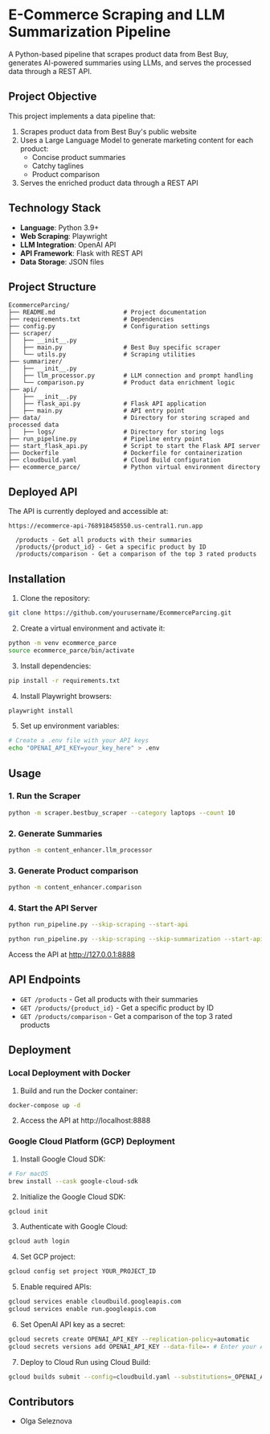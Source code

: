 # E-Commerce Scraping and LLM Summarization Pipeline

A Python-based pipeline that scrapes product data from Best Buy, generates AI-powered summaries using LLMs, and serves the processed data through a REST API.

## Project Objective

This project implements a data pipeline that:

1. Scrapes product data from Best Buy's public website
2. Uses a Large Language Model to generate marketing content for each product:
   - Concise product summaries
   - Catchy taglines
   - Product comparison
3. Serves the enriched product data through a REST API

## Technology Stack

- **Language**: Python 3.9+
- **Web Scraping**: Playwright
- **LLM Integration**: OpenAI API
- **API Framework**: Flask with REST API
- **Data Storage**: JSON files 

## Project Structure

```
EcommerceParcing/
├── README.md                   # Project documentation
├── requirements.txt            # Dependencies
├── config.py                   # Configuration settings
├── scraper/
│   ├── __init__.py
│   ├── main.py                 # Best Buy specific scraper
│   └── utils.py                # Scraping utilities
├── summarizer/
│   ├── __init__.py
│   ├── llm_processor.py        # LLM connection and prompt handling
│   └── comparison.py           # Product data enrichment logic
├── api/
│   ├── __init__.py
│   ├── flask_api.py            # Flask API application
│   ├── main.py                 # API entry point
├── data/                       # Directory for storing scraped and processed data 
│   ├── logs/                   # Directory for storing logs
├── run_pipeline.py             # Pipeline entry point
├── start_flask_api.py          # Script to start the Flask API server
├── Dockerfile                  # Dockerfile for containerization
├── cloudbuild.yaml             # Cloud Build configuration
├── ecommerce_parce/            # Python virtual environment directory
```
## Deployed API

The API is currently deployed and accessible at:

```
https://ecommerce-api-768918458550.us-central1.run.app
```
      /products - Get all products with their summaries
      /products/{product_id} - Get a specific product by ID
      /products/comparison - Get a comparison of the top 3 rated products


## Installation

1. Clone the repository:
```bash
git clone https://github.com/yourusername/EcommerceParcing.git
```

2. Create a virtual environment and activate it:
```bash
python -m venv ecommerce_parce
source ecommerce_parce/bin/activate
```

3. Install dependencies:
```bash
pip install -r requirements.txt
```

4. Install Playwright browsers:
```bash
playwright install
```

5. Set up environment variables:
```bash
# Create a .env file with your API keys
echo "OPENAI_API_KEY=your_key_here" > .env
```
## Usage

### 1. Run the Scraper

```bash
python -m scraper.bestbuy_scraper --category laptops --count 10
```

### 2. Generate Summaries

```bash
python -m content_enhancer.llm_processor
```
### 3. Generate Product comparison
```bash
python -m content_enhancer.comparison
```
### 4. Start the API Server
```bash
python run_pipeline.py --skip-scraping --start-api
```

```bash
python run_pipeline.py --skip-scraping --skip-summarization --start-api
```

Access the API at http://127.0.0.1:8888

## API Endpoints

- `GET /products` - Get all products with their summaries
- `GET /products/{product_id}` - Get a specific product by ID
- `GET /products/comparison` - Get a comparison of the top 3 rated products

## Deployment

### Local Deployment with Docker

1. Build and run the Docker container:
```bash
docker-compose up -d
```

2. Access the API at http://localhost:8888

### Google Cloud Platform (GCP) Deployment

1. Install Google Cloud SDK:
```bash
# For macOS
brew install --cask google-cloud-sdk
```

2. Initialize the Google Cloud SDK:
```bash
gcloud init
```

3. Authenticate with Google Cloud:
```bash
gcloud auth login
```

4. Set GCP project:
```bash
gcloud config set project YOUR_PROJECT_ID
```

5. Enable required APIs:
```bash
gcloud services enable cloudbuild.googleapis.com
gcloud services enable run.googleapis.com
```

6. Set OpenAI API key as a secret:
```bash
gcloud secrets create OPENAI_API_KEY --replication-policy=automatic
gcloud secrets versions add OPENAI_API_KEY --data-file=- # Enter your API key when prompted
```

7. Deploy to Cloud Run using Cloud Build:
```bash
gcloud builds submit --config=cloudbuild.yaml --substitutions=_OPENAI_API_KEY=YOUR_API_KEY
```


## Contributors

- Olga Seleznova
